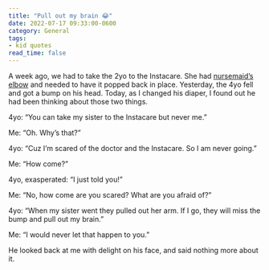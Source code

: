 ```yaml
---
title: "Pull out my brain 😂"
date: 2022-07-17 09:33:00-0600
category: General
tags:
- kid quotes
read_time: false
---
```


A week ago, we had to take the 2yo to the Instacare. She had [nursemaid’s elbow](https://en.wikipedia.org/wiki/Pulled_elbow) and needed to have it popped back in place. Yesterday, the 4yo fell and got a bump on his head. Today, as I changed his diaper, I found out he had been thinking about those two things.

4yo: “You can take my sister to the Instacare but never me.”

Me: “Oh. Why’s that?”

4yo: “Cuz I’m scared of the doctor and the Instacare. So I am never going.”

Me: “How come?”

4yo, exasperated: “I just told you!”

Me: “No, how come are you scared? What are you afraid of?”

4yo: “When my sister went they pulled out her arm. If I go, they will miss the bump and pull out my brain.”

Me: “I would never let that happen to you.”

He looked back at me with delight on his face, and said nothing more about it.
